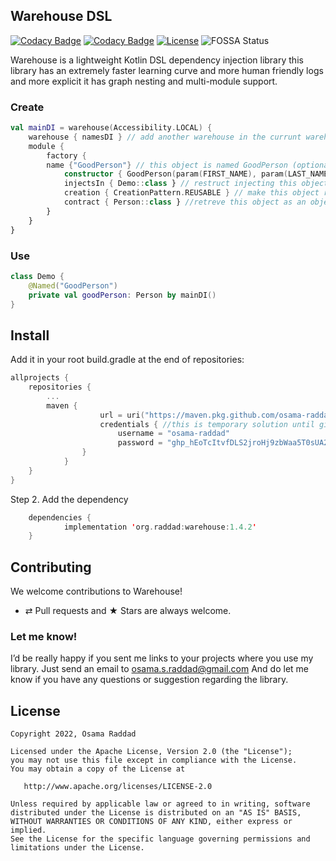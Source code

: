 ## Warehouse DSL

[![Codacy Badge](https://app.codacy.com/project/badge/Grade/d7766114e19442b3aeffe3f759d07158)](https://www.codacy.com/gh/osama-raddad/Warehouse/dashboard?utm_source=github.com&amp;utm_medium=referral&amp;utm_content=osama-raddad/Warehouse&amp;utm_campaign=Badge_Grade)
[![Codacy Badge](https://app.codacy.com/project/badge/Coverage/d7766114e19442b3aeffe3f759d07158)](https://www.codacy.com/gh/osama-raddad/Warehouse/dashboard?utm_source=github.com&utm_medium=referral&utm_content=osama-raddad/Warehouse&utm_campaign=Badge_Coverage)
[![License](https://img.shields.io/badge/License-Apache%202.0-blue.svg)](https://opensource.org/licenses/Apache-2.0)
![FOSSA Status](https://app.fossa.com/api/projects/git%2Bgithub.com%2Fosama-raddad%2FWarehouse.svg?type=shield)

Warehouse is a lightweight Kotlin DSL dependency injection library this library has an extremely faster learning curve and
more human friendly logs and more explicit it has graph nesting and multi-module support.

### Create

```kotlin
val mainDI = warehouse(Accessibility.LOCAL) {
    warehouse { namesDI } // add another warehouse in the currunt warehouse
    module {
        factory {
	    name {"GoodPerson"} // this object is named GoodPerson (optional)
            constructor { GoodPerson(param(FIRST_NAME), param(LAST_NAME)) }
            injectsIn { Demo::class } // restruct injecting this object just to Demo class (optional)
            creation { CreationPattern.REUSABLE } // make this object reusable (optional)
            contract { Person::class } //retreve this object as an object of type Person (optional)
        }
    }
}
```

### Use

```kotlin
class Demo {
    @Named("GoodPerson")
    private val goodPerson: Person by mainDI()
}
```

## Install

Add it in your root build.gradle at the end of repositories:

```kotlin
allprojects {
	repositories {
		...
		maven {
            		url = uri("https://maven.pkg.github.com/osama-raddad/Warehouse")
            		credentials { //this is temporary solution until github fixes the public packages problem (this key is ready only)
                		username = "osama-raddad"
                		password = "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" 
           		}
       		}
	}
}
```

Step 2. Add the dependency

```kotlin
	dependencies {
	        implementation 'org.raddad:warehouse:1.4.2'
	}
```

## Contributing

We welcome contributions to Warehouse!

* ⇄ Pull requests and ★ Stars are always welcome.

### Let me know!

I’d be really happy if you sent me links to your projects where you use my library. Just send an email to
osama.s.raddad@gmail.com And do let me know if you have any questions or suggestion regarding the library.

## License

    Copyright 2022, Osama Raddad

    Licensed under the Apache License, Version 2.0 (the "License");
    you may not use this file except in compliance with the License.
    You may obtain a copy of the License at

       http://www.apache.org/licenses/LICENSE-2.0

    Unless required by applicable law or agreed to in writing, software
    distributed under the License is distributed on an "AS IS" BASIS,
    WITHOUT WARRANTIES OR CONDITIONS OF ANY KIND, either express or implied.
    See the License for the specific language governing permissions and
    limitations under the License.

